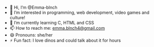 - 👋 Hi, I’m @Emma-blnch
- 👀 I’m interested in programming, web development, video games and culture!
- 🌱 I’m currently learning C, HTML and CSS
- 📫 How to reach me: emma.blnch4@gmail.com
- 😄 Pronouns: she/her
- ⚡ Fun fact: I love dinos and could talk about it for hours

<!---
Emma-blnch/Emma-blnch is a ✨ special ✨ repository because its `README.md` (this file) appears on your GitHub profile.
You can click the Preview link to take a look at your changes.
--->
